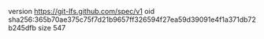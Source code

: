 version https://git-lfs.github.com/spec/v1
oid sha256:365b70ae375c75f7d21b9657ff326594f27ea59d39091e4f1a371db72b245dfb
size 547

